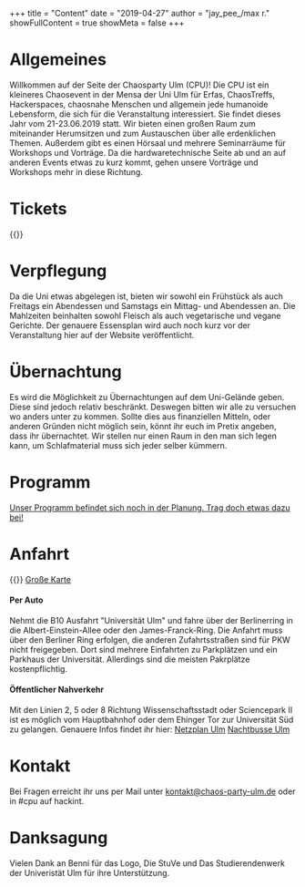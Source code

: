 +++
title = "Content"
date = "2019-04-27"
author = "jay_pee_/max r."
showFullContent = true
showMeta = false
+++

# Allgemeines
Willkommen auf der Seite der  Chaosparty Ulm (CPU)! Die CPU ist ein kleineres Chaosevent in der Mensa der Uni Ulm für Erfas, ChaosTreffs, Hackerspaces, chaosnahe Menschen und allgemein jede humanoide Lebensform, die sich für die Veranstaltung interessiert.
Sie findet dieses Jahr vom 21-23.06.2019 statt.
Wir bieten einen großen Raum zum miteinander Herumsitzen und zum Austauschen über alle erdenklichen Themen. Außerdem gibt es einen Hörsaal und mehrere Seminarräume für Workshops und Vorträge. Da die hardwaretechnische Seite ab und an auf anderen Events etwas zu kurz kommt, gehen unsere Vorträge und Workshops mehr in diese Richtung.

# Tickets
{{<tickets>}}

# Verpflegung
Da die Uni etwas abgelegen ist, bieten wir sowohl ein Frühstück als auch Freitags ein Abendessen und Samstags ein Mittag- und Abendessen an. Die Mahlzeiten beinhalten sowohl Fleisch als auch vegetarische und vegane Gerichte. Der genauere Essensplan wird auch noch kurz vor der Veranstaltung hier auf der Website veröffentlicht.

# Übernachtung
Es wird die Möglichkeit zu Übernachtungen auf dem Uni-Gelände geben. Diese sind jedoch relativ beschränkt. Deswegen bitten wir alle zu versuchen wo anders unter zu kommen. Sollte dies aus finanziellen Mitteln, oder anderen Gründen nicht möglich sein, könnt ihr euch im Pretix angeben, dass ihr übernachtet. Wir stellen nur einen Raum in den man sich legen kann, um Schlafmaterial muss sich jeder selber kümmern.

# Programm

[Unser Programm befindet sich noch in der Planung. Trag doch etwas dazu bei!](https://pretalx.chaos-party-ulm.de/cpu19/)


# Anfahrt
{{<maps>}}
[Große Karte](./map.html)

#### Per Auto
Nehmt die B10 Ausfahrt "Universität Ulm" und fahre über der Berlinerring in die Albert-Einstein-Allee oder den James-Franck-Ring. Die Anfahrt muss über den Berliner Ring erfolgen, die anderen Zufahrtsstraßen sind für PKW nicht freigegeben. Dort sind mehrere Einfahrten zu Parkplätzen und ein Parkhaus der Universität. Allerdings sind die meisten Pakrplätze kostenpflichtig.
#### Öffentlicher Nahverkehr
Mit den Linien 2, 5 oder 8 Richtung Wissenschaftsstadt oder Sciencepark II ist es möglich vom Hauptbahnhof oder dem Ehinger Tor zur Universität Süd zu gelangen. 
Genauere Infos findet ihr hier:
[Netzplan Ulm](https://www.swu.de/fileadmin/content/mobilitaet/karten/2019/Liniennetzplan-2019.pdf)
[Nachtbusse Ulm](https://www.swu.de/fileadmin/content/mobilitaet/Pocketfahrplaene/SWU_PocketFahrplan_NachtBus_NachtSAM_DINA4_2019.pdf)

# Kontakt
Bei Fragen erreicht ihr uns per Mail unter [kontakt@chaos-party-ulm.de](mailto:kontakt@chaos-party-ulm.de) oder in #cpu auf hackint. 

# Danksagung
Vielen Dank an Benni für das Logo, Die StuVe und Das Studierendenwerk der Univeristät Ulm für ihre Unterstützung.
